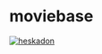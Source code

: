 # moviebase


[![heskadon](https://circleci.com/gh/creativention/moviebase.svg?style=shield)](https://circleci.com/gh/creativention/moviebase)

